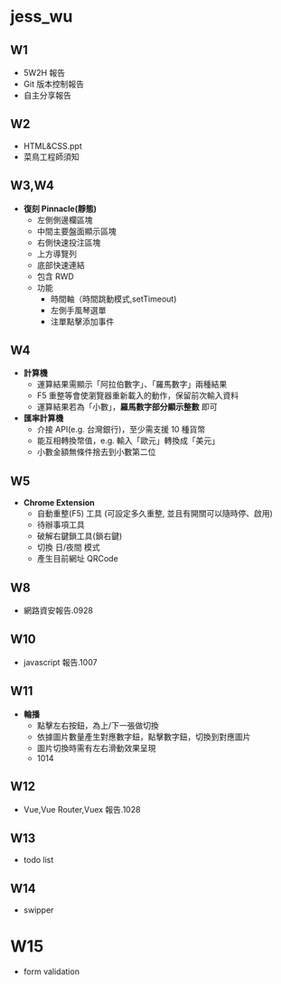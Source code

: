 # jess_wu

## W1

- 5W2H 報告
- Git 版本控制報告
- 自主分享報告

## W2

- HTML&CSS.ppt
- 菜鳥工程師須知

## W3,W4

- **復刻 Pinnacle(靜態)**
  - 左側側邊欄區塊
  - 中間主要盤面顯示區塊
  - 右側快速投注區塊
  - 上方導覽列
  - 底部快速連結
  - 包含 RWD
  - 功能
    - 時間軸（時間跳動模式,setTimeout)
    - 左側手風琴選單
    - 注單點擊添加事件

## W4

- **計算機**
  - 運算結果需顯示「阿拉伯數字」、「羅馬數字」兩種結果
  - F5 重整等會使瀏覽器重新載入的動作，保留前次輸入資料
  - 運算結果若為「小數」，**羅馬數字部分顯示整數** 即可
- **匯率計算機**
  - 介接 API(e.g. 台灣銀行)，至少需支援 10 種貨幣
  - 能互相轉換幣值，e.g. 輸入「歐元」轉換成「美元」
  - 小數金額無條件捨去到小數第二位

## W5

- **Chrome Extension**
  - 自動重整(F5) 工具 (可設定多久重整, 並且有開關可以隨時停、啟用)
  - 待辦事項工具
  - 破解右鍵鎖工具(鎖右鍵)
  - 切換 日/夜間 模式
  - 產生目前網址 QRCode

## W8

- 網路資安報告.0928

## W10

- javascript 報告.1007

## W11

- **輪播**
  - 點擊左右按鈕，為上/下一張做切換
  - 依據圖片數量產生對應數字鈕，點擊數字鈕，切換到對應圖片
  - 圖片切換時需有左右滑動效果呈現
  - 1014

## W12

- Vue,Vue Router,Vuex 報告.1028

## W13
- todo list

## W14
- swipper

# W15 
- form validation
